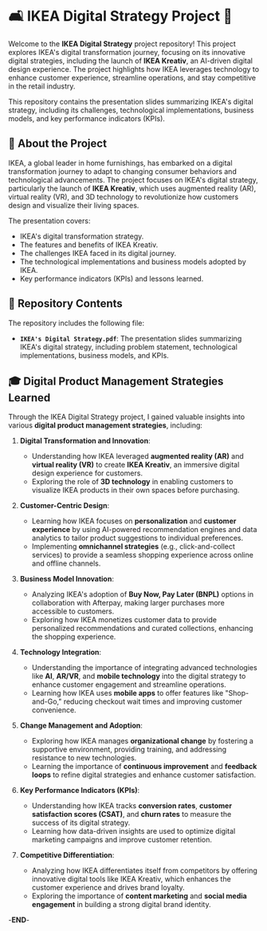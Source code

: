 # 🛋️ IKEA Digital Strategy Project 📱

Welcome to the **IKEA Digital Strategy** project repository! This project explores IKEA's digital transformation journey, focusing on its innovative digital strategies, including the launch of **IKEA Kreativ**, an AI-driven digital design experience. The project highlights how IKEA leverages technology to enhance customer experience, streamline operations, and stay competitive in the retail industry.

This repository contains the presentation slides summarizing IKEA's digital strategy, including its challenges, technological implementations, business models, and key performance indicators (KPIs).

## 📄 **About the Project**

IKEA, a global leader in home furnishings, has embarked on a digital transformation journey to adapt to changing consumer behaviors and technological advancements. The project focuses on IKEA's digital strategy, particularly the launch of **IKEA Kreativ**, which uses augmented reality (AR), virtual reality (VR), and 3D technology to revolutionize how customers design and visualize their living spaces.

The presentation covers:
- IKEA's digital transformation strategy.
- The features and benefits of IKEA Kreativ.
- The challenges IKEA faced in its digital journey.
- The technological implementations and business models adopted by IKEA.
- Key performance indicators (KPIs) and lessons learned.

## 📂 **Repository Contents**

The repository includes the following file:
- **`IKEA's Digital Strategy.pdf`**: The presentation slides summarizing IKEA's digital strategy, including problem statement, technological implementations, business models, and KPIs.

## 🎓 **Digital Product Management Strategies Learned**

Through the IKEA Digital Strategy project, I gained valuable insights into various **digital product management strategies**, including:

1. **Digital Transformation and Innovation**:
   - Understanding how IKEA leveraged **augmented reality (AR)** and **virtual reality (VR)** to create **IKEA Kreativ**, an immersive digital design experience for customers.
   - Exploring the role of **3D technology** in enabling customers to visualize IKEA products in their own spaces before purchasing.

2. **Customer-Centric Design**:
   - Learning how IKEA focuses on **personalization** and **customer experience** by using AI-powered recommendation engines and data analytics to tailor product suggestions to individual preferences.
   - Implementing **omnichannel strategies** (e.g., click-and-collect services) to provide a seamless shopping experience across online and offline channels.

3. **Business Model Innovation**:
   - Analyzing IKEA's adoption of **Buy Now, Pay Later (BNPL)** options in collaboration with Afterpay, making larger purchases more accessible to customers.
   - Exploring how IKEA monetizes customer data to provide personalized recommendations and curated collections, enhancing the shopping experience.

4. **Technology Integration**:
   - Understanding the importance of integrating advanced technologies like **AI**, **AR/VR**, and **mobile technology** into the digital strategy to enhance customer engagement and streamline operations.
   - Learning how IKEA uses **mobile apps** to offer features like "Shop-and-Go," reducing checkout wait times and improving customer convenience.

5. **Change Management and Adoption**:
   - Exploring how IKEA manages **organizational change** by fostering a supportive environment, providing training, and addressing resistance to new technologies.
   - Learning the importance of **continuous improvement** and **feedback loops** to refine digital strategies and enhance customer satisfaction.

6. **Key Performance Indicators (KPIs)**:
   - Understanding how IKEA tracks **conversion rates**, **customer satisfaction scores (CSAT)**, and **churn rates** to measure the success of its digital strategy.
   - Learning how data-driven insights are used to optimize digital marketing campaigns and improve customer retention.

7. **Competitive Differentiation**:
   - Analyzing how IKEA differentiates itself from competitors by offering innovative digital tools like IKEA Kreativ, which enhances the customer experience and drives brand loyalty.
   - Exploring the importance of **content marketing** and **social media engagement** in building a strong digital brand identity.

-**END**-
